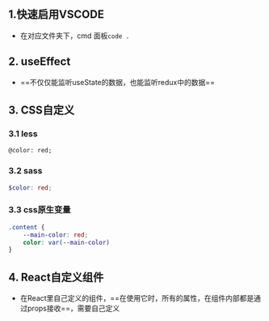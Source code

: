 ## 1.快速启用VSCODE

- 在对应文件夹下，cmd 面板`code .`

## 2. useEffect

- ==不仅仅能监听useState的数据，也能监听redux中的数据==

## 3. CSS自定义

### 3.1 less

``` less
@color: red;
```

### 3.2 sass

``` scss
$color: red;
```

### 3.3 css原生变量

``` css
.content {
    --main-color: red;
    color: var(--main-color)
}
```

## 4. React自定义组件

- 在React里自己定义的组件，==在使用它时，所有的属性，在组件内部都是通过props接收==，需要自己定义
